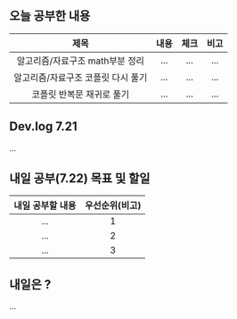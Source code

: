 ## 오늘 공부한 내용

|제목|내용|체크|비고|
|:------:|:------:|:------:|:------:|
|알고리즘/자료구조 math부분 정리 |...|...|...|
|알고리즘/자료구조 코플릿 다시 풀기|...|...|...|
|코플릿 반복문 재귀로 풀기|...|...|...|



## Dev.log 7.21

...

## 내일 공부(7.22) 목표 및 할일

내일 공부할 내용        |  우선순위(비고)
:------------------:|:------------------:
...  |    1
...  |    2
...  |    3


## 내일은 ?

...